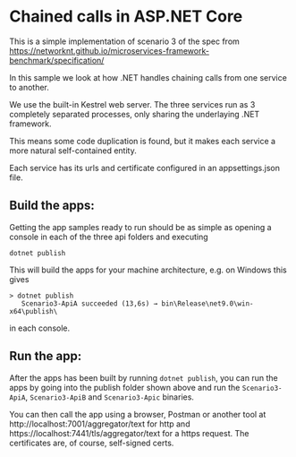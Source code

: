 Chained calls in ASP.NET Core
=======================

This is a simple implementation of scenario 3 of the spec from https://networknt.github.io/microservices-framework-benchmark/specification/

In this sample we look at how .NET handles chaining calls from one service to another.

We use the built-in Kestrel web server. The three services run as 3 completely separated processes,
only sharing the underlaying .NET framework. 

This means some code duplication is found, but it makes each service a more natural self-contained entity.

Each service has its urls and certificate configured in an appsettings.json file.


Build the apps:
------
Getting the app samples ready to run should be as simple as opening a console in each of the three api folders and executing
```
dotnet publish
```
This will build the apps for your machine architecture, e.g. on Windows this gives
```
> dotnet publish
   Scenario3-ApiA succeeded (13,6s) → bin\Release\net9.0\win-x64\publish\
```

in each console.

Run the app:
------
After the apps has been built by running `dotnet publish`, you can run the apps by going into the publish folder shown
above and run the `Scenario3-ApiA`, `Scenario3-ApiB` and `Scenario3-Apic` binaries.

You can then call the app using a browser, Postman or another tool at http://localhost:7001/aggregator/text 
for http and https://localhost:7441/tls/aggregator/text for a https request. The certificates are, of course, self-signed certs.